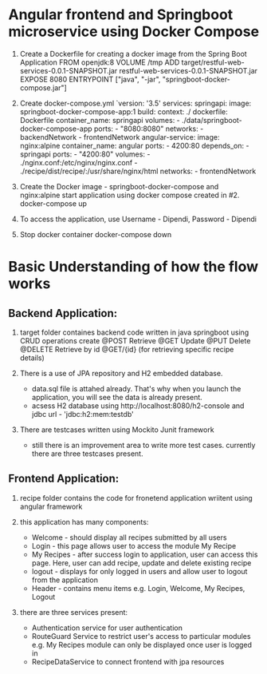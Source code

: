 Angular frontend and Springboot microservice using Docker Compose
======================================================================

1. Create a Dockerfile for creating a docker image from the Spring Boot Application FROM openjdk:8 VOLUME /tmp ADD target/restful-web-services-0.0.1-SNAPSHOT.jar restful-web-services-0.0.1-SNAPSHOT.jar EXPOSE 8080 ENTRYPOINT ["java", "-jar", "springboot-docker-compose.jar"]

2. Create docker-compose.yml `version: '3.5' services: springapi: image: springboot-docker-compose-app:1 build: context: ./ dockerfile: Dockerfile container_name: springapi volumes: - ./data/springboot-docker-compose-app ports: - "8080:8080" networks: - backendNetwork - frontendNetwork angular-service: image: nginx:alpine container_name: angular ports: - 4200:80 depends_on: - springapi ports: - "4200:80" volumes: - ./nginx.conf:/etc/nginx/nginx.conf - ./recipe/dist/recipe/:/usr/share/nginx/html networks: - frontendNetwork

3. Create the Docker image - springboot-docker-compose and nginx:alpine start application using docker compose created in #2. docker-compose up

4. To access the application, use Username - Dipendi, Password - Dipendi 

5. Stop docker container docker-compose down


Basic Understanding of how the flow works
======================================================================

Backend Application:
--------------------

1. target folder containes backend code written in java springboot using CRUD operations 
    create @POST
    Retrieve @GET
    Update @PUT
    Delete @DELETE
    Retrieve by id @GET/{id} (for retrieving specific recipe details)
    
2. There is a use of JPA repository and H2 embedded database. 
    - data.sql file is attahed already. That's why when you launch the application, you will see the data is already present.
    - acsess H2 database using http://localhost:8080/h2-console and jdbc url - 'jdbc:h2:mem:testdb'
    
3. There are testcases written using Mockito Junit framework 
    - still there is an improvement area to write more test cases. currently there are three testcases present.
    
    
Frontend Application:
---------------------

1. recipe folder contains the code for fronetend application wriitent using angular framework

2. this application has many components:
    - Welcome - should display all recipes submitted by all users
    - Login - this page allows user to access the module My Recipe 
    - My Recipes - after success login to application, user can access this page. Here, user can add recipe, update and delete existing recipe
    - logout - displays for only logged in users and allow user to logout from the application 
    - Header - contains menu items e.g. Login, Welcome, My Recipes, Logout
    
3. there are three services present:
    - Authentication service for user authentication
    - RouteGuard Service to restrict user's access to particular modules e.g. My Recipes module can only be displayed once user is logged in
    - RecipeDataService to connect frontend with jpa resources 
    


